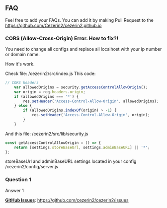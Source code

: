 ## FAQ

Feel free to add your FAQs.
You can add it by making Pull Request to the https://github.com/Cezerin2/cezerin2.github.io

### CORS (Allow-Cross-Origin) Error. How to fix?!

You need to change all configs and replace all localhost with your ip number or domain name.

How it's work.

Check file: /cezerin2/src/index.js
This code:

```javascript
// CORS headers
    var allowedOrigins = security.getAccessControlAllowOrigin();
    var origin = req.headers.origin;
    if (allowedOrigins === '*') {
        res.setHeader('Access-Control-Allow-Origin', allowedOrigins);
    } else {
        if (allowedOrigins.indexOf(origin) > -1) {
            res.setHeader('Access-Control-Allow-Origin', origin);
        }
    }
```    
And this file: /cezerin2/src/lib/security.js

```javascript
const getAccessControlAllowOrigin = () => {
    return [settings.storeBaseUrl, settings.adminBaseURL] || '*';
};
```

storeBaseUrl and adminBaseURL settings located in your config /cezerin2/config/server.js
  
  
### Question 1

Answer 1

[**GitHub Issues**](https://github.com/cezerin2/cezerin2/issues): https://github.com/cezerin2/cezerin2/issues
